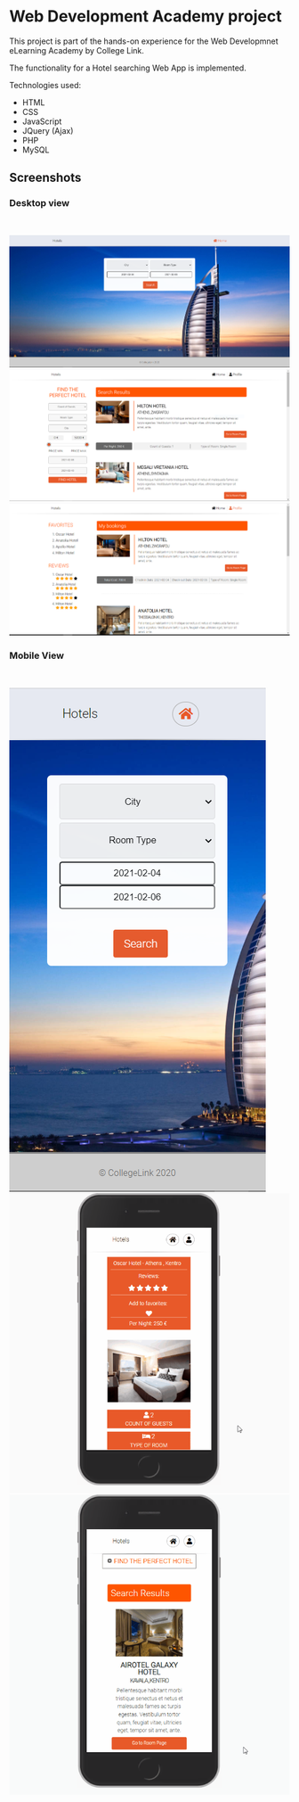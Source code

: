 # Web Development Academy project
This project is part of the hands-on experience for the Web Developmnet eLearning Academy by College Link.

The functionality for a Hotel searching Web App is implemented.

Technologies used:
- HTML
- CSS
- JavaScript
- JQuery (Ajax)
- PHP
- MySQL

## Screenshots ##

### Desktop view ###
<br>

![Index image](media/Index.PNG)
![Search Results](media/search_results.PNG)
![Profile](media/profile.PNG)

### Mobile View ###
<br>

![Index image Mobile](media/Index-mobile.PNG)
![Room ajax](media/room_ajax_mobile.gif)
![Search Results Mobile](media/search_results_mobile.gif)

